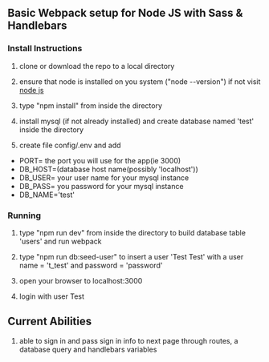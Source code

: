 ## Basic Webpack setup for Node JS with Sass & Handlebars
### Install Instructions

1) clone or download the repo to a local directory

2) ensure that node is installed on you system ("node --version") if not visit [node js](https://nodejs.org/en/)

3) type "npm install" from inside the directory

4) install mysql (if not already installed) and create database named 'test' inside the directory

5) create file config/.env and add
* PORT= the port you will use for the app(ie 3000)
* DB_HOST=(database host name(possibly 'localhost'))
* DB_USER= your user name for your mysql instance
* DB_PASS= you password for your mysql instance
* DB_NAME='test'

### Running
1) type "npm run dev" from inside the directory to build database table 'users' and run webpack

2) type "npm run db:seed-user" to insert a user 'Test Test' with a user name = 't_test' and password = 'password'

3) open your browser to localhost:3000

4) login with user Test

## Current Abilities
1) able to sign in and pass sign in info to next page through routes, a database query and handlebars variables



